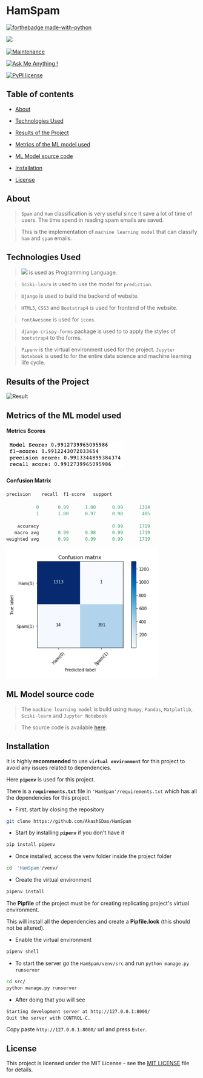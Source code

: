 
# HamSpam

  

  

[![forthebadge made-with-python](http://ForTheBadge.com/images/badges/made-with-python.svg)](https://www.python.org/)

  

[![](https://img.shields.io/badge/python-3.8-blue.svg)](https://www.python.org/downloads/release/python-380/)

  

[![Maintenance](https://img.shields.io/badge/Maintained%3F-yes-green.svg)](https://github.com/AkashSDas)

  

[![Ask Me Anything !](https://img.shields.io/badge/Ask%20me-anything-1abc9c.svg)](https://github.com/AkashSDas)

  

[![PyPI license](https://img.shields.io/pypi/l/ansicolortags.svg)](LICENSE)

  

  

## Table of contents

  

  

*  [About](#about)

  

*  [Technologies Used](#technologies-used)

* [Results of the Project](#results-of-the-project)

*  [Metrics of the ML model used](#metrics-of-the-ml-model-used)

  

*  [ML Model source code](#ml-model-source-code)

  

*  [Installation](#installation)

  

*  [License](#license)

  

  

## About

  

> `Spam` and `Ham` classification is very useful since it save a lot of time of users. The time spend in reading spam emails are saved.

  

> This is the implementation of `machine learning model` that can classify `ham` and `spam` emails.

  
  

## Technologies Used

> [![](https://img.shields.io/badge/python-3.8-blue.svg)](https://www.python.org/downloads/release/python-380/) is used as Programming Language.

  
  

> `Sciki-learn` is used to use the model for `prediction`.

  

> `Django` is used to build the backend of website.

  

> `HTML5`, `CSS3` and `Bootstrap4` is used for frontend of the website.

  

> `FontAwesome` is used for `icons`.

  

> `django-crispy-forms` package is used to to apply the styles of `bootstrap4` to the forms.

  

> `Pipenv` is the virtual environment used for the project. `Jupyter Notebook` is used to for the entire data science and machine learning life cycle.

## Results of the Project  

![Result](https://github.com/AkashSDas/HamSpam/blob/master/reults-gif-and-video/results.gif)


## Metrics of the ML model used

  

#### Metrics Scores

  

![Metrics Scores](https://github.com/AkashSDas/HamSpam/blob/master/project-results-images/metrics-scores.png)

  

#### Confusion Matrix

  

```python
precision    recall  f1-score   support

           0       0.99      1.00      0.99      1314
           1       1.00      0.97      0.98       405

    accuracy                           0.99      1719
   macro avg       0.99      0.98      0.99      1719
weighted avg       0.99      0.99      0.99      1719
```

  

![Confusion Matrix](https://github.com/AkashSDas/HamSpam/blob/master/project-results-images/confusion-matrix.png)

  

## ML Model source code

  

> The `machine learning model` is build using `Numpy`, `Pandas`, `Matplotlib`, `Sciki-learn` and `Jupyter Notebook`

  

> The source code is available [here](https://github.com/AkashSDas/Ham-or-Spam).

  

## Installation

  

  

It is highly **recommended** to use **`virtual environment`** for this project to avoid any issues related to dependencies.

  

  

Here **`pipenv`** is used for this project.

  

  

There is a **`requirements.txt`** file in `'HamSpam'/requirements.txt` which has all the dependencies for this project.

  

  

- First, start by closing the repository

  

  

```bash
git clone https://github.com/AkashSDas/HamSpam
```

  

  

- Start by installing **`pipenv`** if you don't have it

  

```bash
pip install pipenv
```

  

  

- Once installed, access the venv folder inside the project folder

  

```bash
cd  'HamSpam'/venv/
```

  

  

- Create the virtual environment

  

```bash
pipenv install
```

  

The **Pipfile** of the project must be for creating replicating project's virtual environment.

  

  

This will install all the dependencies and create a **Pipfile.lock** (this should not be altered).

  

  

- Enable the virtual environment

  

```bash
pipenv shell
```


- To start the server go the `HamSpam/venv/src` and run `python manage.py runserver`
```bash
cd src/
python manage.py runserver
```

- After doing that you will see
```bash
Starting development server at http://127.0.0.1:8000/
Quit the server with CONTROL-C.
```
Copy paste `http://127.0.0.1:8000/` url and press `Enter`.
  



  

## License

  

  

This project is licensed under the MIT License - see the [MIT LICENSE](LICENSE) file for details.

